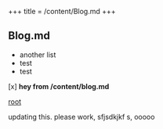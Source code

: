 +++
title = /content/Blog.md
+++

## Blog.md

* another list
* test
* test

[x] **hey from /content/blog.md**

[root](/index.html)

updating this. please work, sfjsdkjkf s, ooooo
